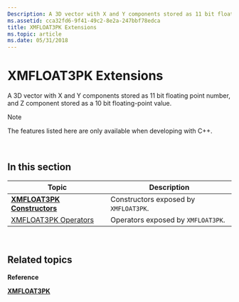 ```yaml
---
Description: A 3D vector with X and Y components stored as 11 bit floating point number, and Z component stored as a 10 bit floating-point value.
ms.assetid: cca32fd6-9f41-49c2-8e2a-247bbf78edca
title: XMFLOAT3PK Extensions
ms.topic: article
ms.date: 05/31/2018
---
```


# XMFLOAT3PK Extensions

A 3D vector with X and Y components stored as 11 bit floating point number, and Z component stored as a 10 bit floating-point value.

> [!Note]  
> The features listed here are only available when developing with C++.

 

## In this section



| Topic                                                           | Description                                      |
|-----------------------------------------------------------------|--------------------------------------------------|
| [**XMFLOAT3PK Constructors**](xmfloat3pk-ctor.md)<br/>   | Constructors exposed by `XMFLOAT3PK`.<br/> |
| [XMFLOAT3PK Operators](ovw-xmfloat3pk-operators.md)<br/> | Operators exposed by `XMFLOAT3PK`.<br/>    |



 

## Related topics

<dl> <dt>

**Reference**
</dt> <dt>

[**XMFLOAT3PK**](https://msdn.microsoft.com/en-us/library/Ee419478(v=VS.85).aspx)
</dt> </dl>

 

 




